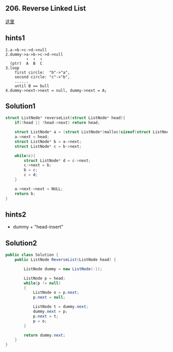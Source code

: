 ## 206. Reverse Linked List
[这里](https://leetcode.com/problems/reverse-linked-list/)

## hints1
```
1.a->b->c->d->null
2.dummy->a->b->c->d->null
         ↑  ↑  ↑
  (ptr)  A  B  C
3.loop
    first circle:  "b"->"a",
    second circle: "c"->"b",
    ......
    until B == bull
4.dummy->next->next = null, dummy->next = A;
```
## Solution1
``` c
struct ListNode* reverseList(struct ListNode* head){
    if(!head || !head->next) return head;

    struct ListNode* a = (struct ListNode*)malloc(sizeof(struct ListNode));
    a->next = head;
    struct ListNode* b = a->next;
    struct ListNode* c = b->next;

    while(c){
        struct ListNode* d = c->next;
        c->next = b;
        b = c;
        c = d;
    }

    a->next->next = NULL;
    return b;
}
```
## hints2
* dummy + "head-insert"

## Solution2
``` csharp
public class Solution {
    public ListNode ReverseList(ListNode head) {

        ListNode dummy = new ListNode(-1);

        ListNode p = head;
        while(p != null)
        {
            ListNode o = p.next;
            p.next = null;

            ListNode t = dummy.next;
            dummy.next = p;
            p.next = t;
            p = o;
        }

        return dummy.next;
    }
}
```
